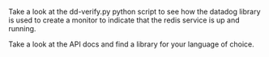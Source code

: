Take a look at the dd-verify.py python script to see how the datadog library is used to create a monitor to indicate that the redis service is up and running.

Take a look at the API docs and find a library for your language of choice.